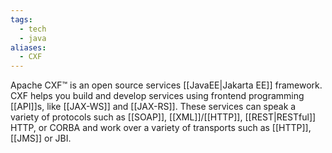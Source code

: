 ```yaml
---
tags:
  - tech
  - java
aliases:
  - CXF
---
```

Apache CXF™ is an open source services [[JavaEE|Jakarta EE]] framework. CXF helps you build and develop services using frontend programming [[API]]s, like [[JAX-WS]] and [[JAX-RS]]. These services can speak a variety of protocols such as [[SOAP]], [[XML]]/[[HTTP]], [[REST|RESTful]] HTTP, or CORBA and work over a variety of transports such as [[HTTP]], [[JMS]] or JBI.
